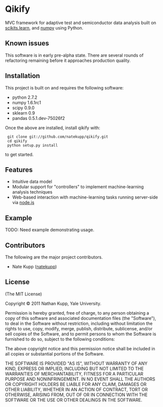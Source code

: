 
# Qikify
      
  MVC framework for adaptive test and semiconductor data analysis
  built on [scikits.learn](http://scikit-learn.sourceforge.net/), and
  [numpy](http://numpy.scipy.org/) using Python.

## Known issues

  This software is in early pre-alpha state. There are several rounds of refactoring remaining before it approaches production quality.


## Installation

  This project is built on and requires the following software:  
  
  * python 2.7.2
  * numpy 1.6.1rc1
  * scipy 0.9.0
  * sklearn 0.9
  * pandas 0.5.1.dev-75026f2

  Once the above are installed, install qikify with:

     git clone git://github.com/natekupp/qikify.git
	 cd qikify
	 python setup.py install

  to get started.

## Features

  * Intuitive data model
  * Modular support for "controllers" to implement machine-learning analysis techniques
  * Web-based interaction with machine-learning tasks running server-side via [node.js](http://nodejs.org)

## Example
TODO: Need example demonstrating usage.


## Contributors

The following are the major project contributors.

  * Nate Kupp ([natekupp](https://github.com/natekupp))

## License 

(The MIT License)

Copyright &copy; 2011 Nathan Kupp, Yale University.

Permission is hereby granted, free of charge, to any person obtaining a copy
of this software and associated documentation files (the "Software"), to deal
in the Software without restriction, including without limitation the rights
to use, copy, modify, merge, publish, distribute, sublicense, and/or sell
copies of the Software, and to permit persons to whom the Software is
furnished to do so, subject to the following conditions:

The above copyright notice and this permission notice shall be included in
all copies or substantial portions of the Software.

THE SOFTWARE IS PROVIDED "AS IS", WITHOUT WARRANTY OF ANY KIND, EXPRESS OR
IMPLIED, INCLUDING BUT NOT LIMITED TO THE WARRANTIES OF MERCHANTABILITY,
FITNESS FOR A PARTICULAR PURPOSE AND NONINFRINGEMENT. IN NO EVENT SHALL THE
AUTHORS OR COPYRIGHT HOLDERS BE LIABLE FOR ANY CLAIM, DAMAGES OR OTHER
LIABILITY, WHETHER IN AN ACTION OF CONTRACT, TORT OR OTHERWISE, ARISING FROM,
OUT OF OR IN CONNECTION WITH THE SOFTWARE OR THE USE OR OTHER DEALINGS IN
THE SOFTWARE.

